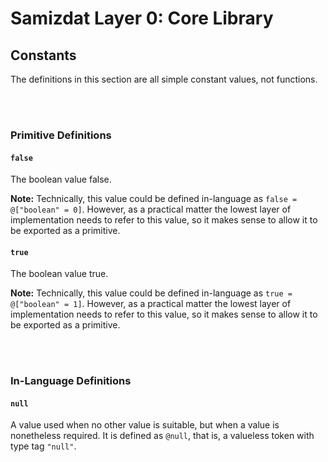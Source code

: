 Samizdat Layer 0: Core Library
==============================

Constants
---------

The definitions in this section are all simple constant values, not
functions.

<br><br>
### Primitive Definitions

#### `false`

The boolean value false.

**Note:** Technically, this value could be defined in-language as
`false = @["boolean" = 0]`. However, as a practical matter the
lowest layer of implementation needs to refer to this value, so
it makes sense to allow it to be exported as a primitive.

#### `true`

The boolean value true.

**Note:** Technically, this value could be defined in-language as
`true = @["boolean" = 1]`. However, as a practical matter the
lowest layer of implementation needs to refer to this value, so
it makes sense to allow it to be exported as a primitive.


<br><br>
### In-Language Definitions

#### `null`

A value used when no other value is suitable, but when a value is
nonetheless required. It is defined as `@null`, that is, a valueless
token with type tag `"null"`.
